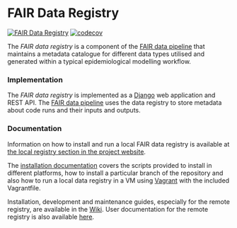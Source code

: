 # FAIR Data Registry

[![FAIR Data Registry](https://github.com/FAIRDataPipeline/data-registry/actions/workflows/fair-data-registry.yaml/badge.svg)](https://github.com/FAIRDataPipeline/data-registry/actions/workflows/fair-data-registry.yaml) [![codecov](https://codecov.io/gh/FAIRDataPipeline/data-registry/branch/main/graph/badge.svg?token=YT9mHzRfxn)](https://codecov.io/gh/FAIRDataPipeline/data-registry)

The *FAIR data registry* is a component of the [FAIR data pipeline](https://fairdatapipeline.github.io/) that maintains a metadata catalogue for different data types utilised and generated within a typical epidemiological modelling workflow.

### Implementation 

The *FAIR data registry* is implemented as a [Django](https://www.djangoproject.com/) web application and REST API. The [FAIR data pipeline](https://fairdatapipeline.github.io) uses the data registry to store metadata about code runs and their inputs and outputs. 

### Documentation


Information on how to install and run a local FAIR data registry is available at [the local registry section in the project website](https://fairdatapipeline.github.io/docs/data_registry/). 

The [installation documentation](https://fairdatapipeline.github.io/docs/data_registry/) covers the scripts provided to install in different platforms, how to install a particular branch of the repository and also how to run a local data registry in a VM using [Vagrant](https://www.vagrantup.com) with the included Vagrantfile.

Installation, development and maintenance guides, especially for the remote registry, are available in the [Wiki](https://github.com/FAIRDataPipeline/data-registry/wiki). User documentation for the remote registry is also available [here](docs/index.md).

[travis-master-img]: https://img.shields.io/travis/com/ScottishCovidResponse/data-registry/master?label=build-master
[travis-master-url]: https://travis-ci.com/ScottishCovidResponse/data-registry?branch=master

[travis-develop-img]: https://img.shields.io/travis/com/ScottishCovidResponse/data-registry/develop?label=build-develop
[travis-develop-url]: https://travis-ci.com/ScottishCovidResponse/data-registry?branch=develop
